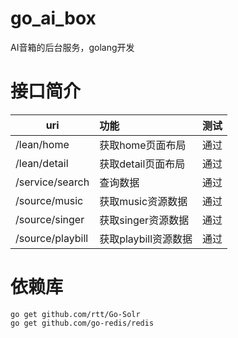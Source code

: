 # go_ai_box
AI音箱的后台服务，golang开发

# 接口简介

| uri                 | 功能                   |  测试  |
| --------            | :-------------------  | :---: |
| /lean/home          | 获取home页面布局        |  通过  |
| /lean/detail        | 获取detail页面布局      |  通过  |
| /service/search     | 查询数据               |  通过  |
| /source/music       | 获取music资源数据       |  通过  |
| /source/singer      | 获取singer资源数据      |  通过  |
| /source/playbill    | 获取playbill资源数据    |  通过  |


# 依赖库
```
go get github.com/rtt/Go-Solr
go get github.com/go-redis/redis
```
